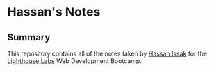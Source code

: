 # Hassan's Notes
## Summary
This repository contains all of the notes taken by [Hassan Issak](https://github.com/hissak) for the [Lighthouse Labs](https://www.lighthouselabs.ca/) Web Development Bootcamp.